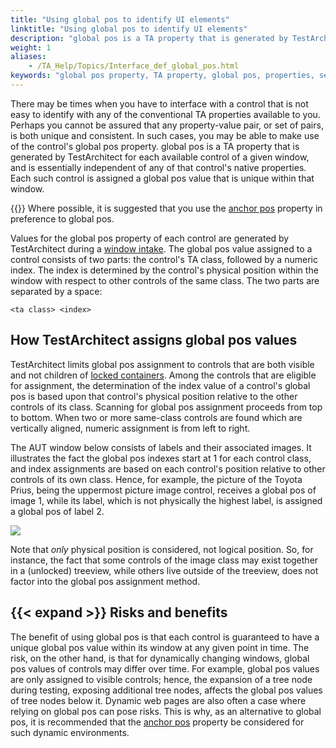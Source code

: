 ```yaml
--- 
title: "Using global pos to identify UI elements"
linktitle: "Using global pos to identify UI elements"
description: "global pos is a TA property that is generated by TestArchitect for each available control of a given window, and is essentially independent of any of that control's native properties. Each such control is assigned a global pos value that is unique within that window."
weight: 1
aliases: 
    - /TA_Help/Topics/Interface_def_global_pos.html
keywords: "global pos property, TA property, global pos, properties, secondary, global pos"
---
```


There may be times when you have to interface with a control that is not easy to identify with any of the conventional TA properties available to you. Perhaps you cannot be assured that any property-value pair, or set of pairs, is both unique and consistent. In such cases, you may be able to make use of the control's global pos property. global pos is a TA property that is generated by TestArchitect for each available control of a given window, and is essentially independent of any of that control's native properties. Each such control is assigned a global pos value that is unique within that window.

{{<note>}} Where possible, it is suggested that you use the [anchor pos](/user-guide/interface-definitions/control-properties/secondary-properties/anchor-pos-property/) property in preference to global pos.

Values for the global pos property of each control are generated by TestArchitect during a [window intake](/user-guide/interface-definitions/control-properties/intake). The global pos value assigned to a control consists of two parts: the control's TA class, followed by a numeric index. The index is determined by the control's physical position within the window with respect to other controls of the same class. The two parts are separated by a space:

```
<ta class> <index>
```

## How TestArchitect assigns global pos values

TestArchitect limits global pos assignment to controls that are both visible and not children of [locked containers](/user-guide/interface-definitions/container-classes/). Among the controls that are eligible for assignment, the determination of the index value of a control's global pos is based upon that control's physical position relative to the other controls of its class. Scanning for global pos assignment proceeds from top to bottom. When two or more same-class controls are found which are vertically aligned, numeric assignment is from left to right.

The AUT window below consists of labels and their associated images. It illustrates the fact the global pos indexes start at 1 for each control class, and index assignments are based on each control's position relative to other controls of its own class. Hence, for example, the picture of the Toyota Prius, being the uppermost picture image control, receives a global pos of image 1, while its label, which is not physically the highest label, is assigned a global pos of label 2.

![](/images/TA_Help/Images/global_pos_determination.01.with_arrows.02.png)

Note that *only* physical position is considered, not logical position. So, for instance, the fact that some controls of the image class may exist together in a \(unlocked\) treeview, while others live outside of the treeview, does not factor into the global pos assignment method.

## {{< expand >}} Risks and benefits

The benefit of using global pos is that each control is guaranteed to have a unique global pos value within its window at any given point in time. The risk, on the other hand, is that for dynamically changing windows, global pos values of controls may differ over time. For example, global pos values are only assigned to visible controls; hence, the expansion of a tree node during testing, exposing additional tree nodes, affects the global pos values of tree nodes below it. Dynamic web pages are also often a case where relying on global pos can pose risks. This is why, as an alternative to global pos, it is recommended that the [anchor pos](/user-guide/interface-definitions/control-properties/secondary-properties/anchor-pos-property/) property be considered for such dynamic environments.


